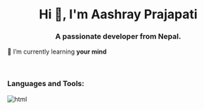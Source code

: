 <h1 align="center">Hi 👋, I'm Aashray Prajapati</h1>
<h3 align="center">A passionate developer from Nepal.</h3>

🌱 I’m currently learning **your mind**

<br>

<h3 align="left">Languages and Tools:</h3>
<!-- <img align="left" alt="GitHub" width="30px" style="padding-right:10px;" src="https://cdn.jsdelivr.net/gh/devicons/devicon/icons/github/github-original.svg" />
<img align="left" alt="Java" width="30px" style="padding-right:10px;" src="https://cdn.jsdelivr.net/gh/devicons/devicon/icons/java/java-original.svg"/>
<img align="left" alt="Git" width="30px" style="padding-right:10px;" src="https://cdn.jsdelivr.net/gh/devicons/devicon/icons/git/git-original.svg" />
<img align="left" alt="Linux" width="30px" style="padding-right:10px;" src="https://cdn.jsdelivr.net/gh/devicons/devicon/icons/linux/linux-original.svg" />
<img align="left" alt="HTML" width="30px" style="padding-right:10px;" src="https://upload.wikimedia.org/wikipedia/commons/6/61/HTML5_logo_and_wordmark.svg" />
<img align="left" alt="CSS" width="30px" style="padding-right:10px;" src="https://cdn.jsdelivr.net/gh/devicons/devicon/icons/css3/css3-plain.svg" />
<img align="left" alt="JavaScript" width="30px" style="padding-right:10px;" src="https://cdn.jsdelivr.net/gh/devicons/devicon/icons/javascript/javascript-plain.svg" />
<img align="left" alt="NodeJS" width="30px" style="padding-right:10px;" src="https://cdn.jsdelivr.net/gh/devicons/devicon/icons/nodejs/nodejs-original.svg" />
<img align="left" alt="Python" width="30px" style="padding-right:10px;" src="https://cdn.jsdelivr.net/gh/devicons/devicon/icons/python/python-plain.svg" />
<img align="left" alt="C++" width="30px" style="padding-right:10px;" src="https://cdn.jsdelivr.net/gh/devicons/devicon/icons/cplusplus/cplusplus-line.svg" />
<img align="left" alt="Gradle" width="30px" style="padding-right:10px;" src="https://cdn.jsdelivr.net/gh/devicons/devicon/icons/gradle/gradle-plain.svg" />
<img align="left" alt="Bash" width="30px" style="padding-right:10px;" src="https://cdn.jsdelivr.net/gh/devicons/devicon/icons/bash/bash-original.svg" /> -->
<img src="https://www.google.com/imgres?imgurl=https%3A%2F%2Fplay-lh.googleusercontent.com%2F85WnuKkqDY4gf6tndeL4_Ng5vgRk7PTfmpI4vHMIosyq6XQ7ZGDXNtYG2s0b09kJMw&imgrefurl=https%3A%2F%2Fplay.google.com%2Fstore%2Fapps%2Fdetails%3Fid%3Dcom.codeliber.html%26hl%3Den_US%26gl%3DUS&tbnid=lEuD_tMPtqBzGM&vet=12ahUKEwiso7zD6JL8AhXhhNgFHSVABA4QMygBegUIARDgAQ..i&docid=V81wpjUq0_zAvM&w=512&h=512&q=html&ved=2ahUKEwiso7zD6JL8AhXhhNgFHSVABA4QMygBegUIARDgAQ" alt="html">
</p>
